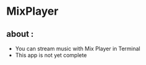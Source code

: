 # MixPlayer
## about :
- You can stream music with Mix Player in Terminal 
- This app is not yet complete
